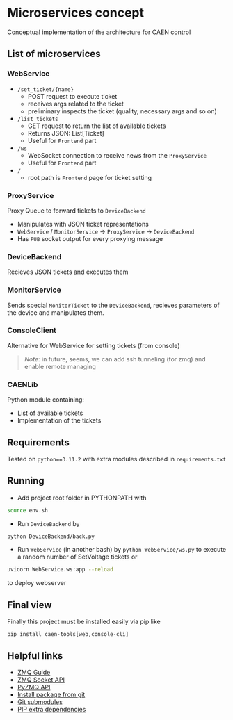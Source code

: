 # Microservices concept

Conceptual implementation of the architecture for CAEN control

## List of microservices

### WebService
* `/set_ticket/{name}`
  * POST request to execute ticket
  * receives args related to the ticket
  * preliminary inspects the ticket (quality, necessary args and so on)
* `/list_tickets`
  * GET request to return the list of available tickets
  * Returns JSON: List[Ticket]
  * Useful for `Frontend` part
* `/ws`
  * WebSocket connection to receive news from the `ProxyService`
  * Useful for `Frontend` part
* `/`
  * root path is `Frontend` page for ticket setting

### ProxyService
Proxy Queue to forward tickets to `DeviceBackend`
* Manipulates with JSON ticket representations
* `WebService` / `MonitorService` → `ProxyService` → `DeviceBackend`
* Has `PUB` socket output for every proxying message

### DeviceBackend
Recieves JSON tickets and executes them


### MonitorService
Sends special `MonitorTicket` to the `DeviceBackend`, recieves parameters of the device and manipulates them.

### ConsoleClient
Alternative for WebService for setting tickets (from console)

> *Note*:
> in future, seems, we can add ssh tunneling (for zmq) and enable remote managing 

### CAENLib
Python module containing:
* List of available tickets
* Implementation of the tickets

## Requirements
Tested on `python==3.11.2` with extra modules described in `requirements.txt`

## Running

* Add project root folder in PYTHONPATH with
```bash
source env.sh
```
* Run `DeviceBackend` by
```bash
python DeviceBackend/back.py
```
* Run `WebService` (in another bash) by `python WebService/ws.py` to execute a random number of SetVoltage tickets or 
```bash
uvicorn WebService.ws:app --reload
```
to deploy webserver

## Final view
Finally this project must be installed easily via pip like

```pip install caen-tools[web,console-cli]```

## Helpful links
* [ZMQ Guide](https://zguide.zeromq.org/)
* [ZMQ Socket API](https://zeromq.org/socket-api/)
* [PyZMQ API](https://pyzmq.readthedocs.io/en/latest/api/zmq.html)
* [Install package from git](https://github.com/pypa/pip/issues/6548)
* [Git submodules](https://git-scm.com/book/ru/v2/%D0%98%D0%BD%D1%81%D1%82%D1%80%D1%83%D0%BC%D0%B5%D0%BD%D1%82%D1%8B-Git-%D0%9F%D0%BE%D0%B4%D0%BC%D0%BE%D0%B4%D1%83%D0%BB%D0%B8)
* [PIP extra dependencies](https://setuptools.pypa.io/en/latest/userguide/dependency_management.html)